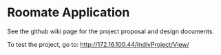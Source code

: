 # Roomate Application

See the github wiki page for the project proposal and design documents.

To test the project, go to: 
http://172.16.100.44/IndivProject/View/
